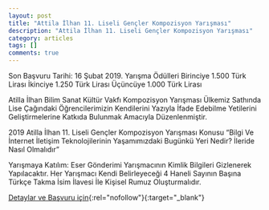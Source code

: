 ```yaml
---
layout: post
title: "Attila İlhan 11. Liseli Gençler Kompozisyon Yarışması"
description: "Attila İlhan 11. Liseli Gençler Kompozisyon Yarışması"
category: articles
tags: []
comments: true
---
```


Son Başvuru Tarihi: 16 Şubat 2019. 
Yarışma Ödülleri
Birinciye 1.500 Türk Lirası
İkinciye 1.250 Türk Lirası
Üçüncüye 1.000 Türk Lirası

Atilla İlhan Bilim Sanat Kültür Vakfı Kompozisyon Yarışması Ülkemiz Sathında Lise Çağındaki Öğrencilerimizin Kendilerini Yazıyla İfade Edebilme Yetilerini Geliştirmelerine Katkıda Bulunmak Amacıyla Düzenlenmiştir.

2019 Atilla İlhan 11. Liseli Gençler Kompozisyon Yarışması Konusu “Bilgi Ve İnternet İletişim Teknolojilerinin Yaşamımızdaki Bugünkü Yeri Nedir? İleride Nasıl Olmalıdır”

Yarışmaya Katılım:
Eser Gönderimi Yarışmacının Kimlik Bilgileri Gizlenerek Yapılacaktır. Her Yarışmacı Kendi Belirleyeceği 4 Haneli Sayının Başına Türkçe Takma İsim İlavesi İle Kişisel Rumuz Oluşturmalıdır.

[Detaylar ve Başvuru için](https://www.guncel-egitim.org/2018-attila-ilhan-10-liseli-gencler-kompozisyon-yarismasi/?utm_source=edebiyatyarismalari.com&utm_medium=affiliate){:rel="nofollow"}{:target="_blank"}